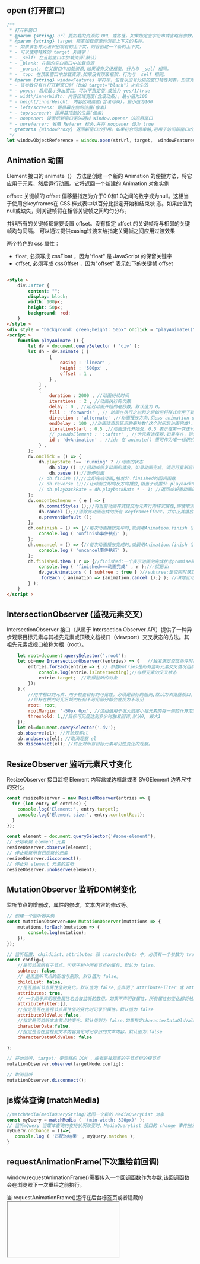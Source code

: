 ## open (打开窗口)

```js
/**
 * 打开新窗口
 * @param {string} url 要加载的资源的 URL 或路径。如果指定空字符串或省略此参数，则会打开空白页。
 * @param {string} target 指定加载资源的浏览上下文的名称。
 * - 如果该名称无法识别现有的上下文，则会创建一个新的上下文，
 * - 可以使用特殊的 target 关键字：
 * - _self: 在当前窗口中加载资源(默认)
 * - _blank: 在新的空白窗口中加载资源
 * - _parent: 在父窗口中加载资源,如果没有父级框架，行为与 _self 相同。
 * - _top: 在顶级窗口中加载资源,如果没有顶级框架，行为与 _self 相同。	
 * @param {string} windowFeatures 字符串，包含以逗号分隔的窗口特性列表，形式为 name=value，布尔特性则仅为 name。
 * - 该参数只有在打开新窗口时（比如 target="blank"）才会生效
 * - popup: 启用最小弹出窗口。可以不指定值,或设为 yes/1/true
 * - width/innerWidth: 内容区域宽度(含滚动条)。最小值为100
 * - height/innerHeight: 内容区域高度(含滚动条)。最小值为100  
 * - left/screenX: 距屏幕左侧的位置(像素)
 * - top/screenY: 距屏幕顶部的位置(像素)
 * - noopener: 设置后新窗口无法通过 Window.opener 访问原窗口
 * - noreferrer: 省略 Referer 标头,并将 noopener 设为 true
 * @returns {WindowProxy} 返回新窗口的引用。如果符合同源策略,可用于访问新窗口的属性和方法
 */
let windowObjectReference = window.open(strUrl, target,  windowFeatures);
```

## Animation   动画

Element 接口的 animate（） 方法是创建一个新的 Animation 的便捷方法，将它应用于元素，然后运行动画。它将返回一个新建的 Animation 对象实例

offset: 关键帧的 offset 偏移量指定为介于0.0和1.0之间的数字或为null。这相当于使用@keyframes在 CSS 样式表中以百分比指定开始和结束状
态。如果此值为null或缺失，则关键帧将在相邻关键帧之间均匀分布。

并非所有的关键帧都需要设置 offset。没有指定 offset 的关键帧将与相邻的关键帧均匀间隔。 可以通过提供easing过渡来给指定关键帧之间应用过渡效果

两个特色的 css 属性：

- float, 必须写成 cssFloat ，因为"float" 是 JavaScript 的保留关键字
- offset, 必须写成 cssOffset ，因为"offset" 表示如下的关键帧 offset

```html

<style >
	div::after {
		content: "";
		display: block;
		width: 100px;
		height: 50px;
		background: red;
	}
</style >
<div style = "background: green;height: 50px" onclick = "playAnimate()" ></div >
<script >
	function playAnimate () {
		let dv = document.querySelector ( 'div' );
		let dh = dv.animate ( [
				{
					easing : 'linear' ,
					height : '500px' ,
					offset : 1 ,
				} ,
			] ,
			{
				duration : 2000 , //动画持续时间
				iterations : 2 , //动画执行的次数
				delay : 0 , //延迟动画开始的毫秒数。默认值为 0。
				fill : 'forwards' , // 动画在执行之前和之后如何将样式应用于其目标,见css animation-fill-mode
				direction : 'alternate' ,//动画播放方向,见css animation-direction
				endDelay : 100 ,//动画结束后延迟的毫秒数(这个时间后动画完成)。默认值为 0。
				iterationStart : 0.5 ,//动画迭代开始处，0.5 表示在第一次迭代的中途开始, 设置此值后,具有2 次迭代的动画将在第三次迭代中途结束.
				// pseudoElement : '::after' , //伪元素选择器.如果存在，则该效果将应用于 的选定伪元素，而不是其自身。
				id : 'dvAnimation' , //id: 在 animate() 里可作为唯一标识的属性：一个用来引用动画的字符串。
			} ,
		);
		dv.onclick = () => {
			dh.playState !== 'running' ? //动画的状态
				dh.play () ://启动或恢复动画的播放。如果动画完成，调用将重新启动动画，从头开始播放。play()
				dh.pause ();//暂停动画
			// dh.finish ();//立即完成动画,触发dh.finished的回调函数
			// dh.reverse ();//让动画立即向反方向播放,相当于设置dh.playbackRate * - 1
			// dh.playbackRate = dh.playbackRate * - 1; //返回或设置动画的播放速率。
		};
		dv.oncontextmenu = ( e ) => {
			dh.commitStyles ();//将当前动画样式提交为元素行内样式属性,即使取消动画依然保留提交的样式;不能用于伪元素;
			dh.cancel ();//清除此动画造成的所有 KeyframeEffect，并中止其播放。会使其恢复元素样式
			e.preventDefault ();
		};
		dh.onfinish = () => {//每次动画播放完毕时,或调用Animation.finish（)方法立即导致动画完成都会触发。
			console.log ( 'onfinish事件执行' );
		};
		dh.oncancel = () => {//每次动画播放完成时,或调用Animation.finish（)方法立即导致动画完成都会触发。
			console.log ( 'oncancel事件执行' );
		};
		dh.finished.then ( r => {//finished:一个表示动画的完成状态promise属性。动画第一次播放完毕时成为完成状态
			console.log ( 'finished===动画完成' , r );//r就是dh
			dv.getAnimations ( { subtree : true } )//subtree:是否同时获取后代元素的动画,此数组包括 CSS 动画、CSS 过渡和 Web 动画
			.forEach ( animation => {animation.cancel ();} ); //清除此动画的所有keyframeEffects，并中止播放。(动画保持的样子失效)
		} );
	}
</script >
```

## IntersectionObserver (监视元素交叉)

IntersectionObserver 接口（从属于 Intersection Observer API）提供了一种异步观察目标元素与其祖先元素或顶级文档视口（viewport）交叉状态的方法。其祖先元素或视口被称为根（root）。
```javascript
	let root=document.querySelector('.root');
	let ob=new IntersectionObserver((entries) => {   //触发满足交叉条件时执行的函数
		entries.forEach(entrie => { // 参数entries是所有监听元素交叉情况组成的数组
			console.log(entrie.isIntersecting);//与根元素的交叉状态
			entrie.target;  //取得监听的对象
		});
	},{
		//用作视口的元素，用于检查目标的可见性。必须是目标的祖先,默认为浏览器视口。
		//目标在根的可见区域的任何不可见部分都会被视为不可见
		root: root,
		rootMargin: '-50px 0px', //这组值用于增大或缩小根元素的每一侧的计算范围后再计算交叉
		threshold: 1,//目标可见度达到多少时触发回调,默认0, 最大1
	});
	let el=document.querySelector('.dv');
	ob.observe(el); //开始观察el
	ob.unobserve(el); //取消观察 el
	ob.disconnect(el); //终止对所有目标元素可见性变化的观察。
```

## ResizeObserver 监听元素尺寸变化

ResizeObserver 接口监视 Element 内容盒或边框盒或者 SVGElement 边界尺寸的变化。
```js
const resizeObserver = new ResizeObserver(entries => {
  for (let entry of entries) {
    console.log('Element:', entry.target);
    console.log('Element size:', entry.contentRect);
  }
});

const element = document.querySelector('#some-element');
// 开始观察 element 元素
resizeObserver.observe(element);
// 停止观察所有已观察的元素
resizeObserver.disconnect();
// 停止对 element 元素的监听
resizeObserver.unobserve(element);

```

## MutationObserver 监听DOM树变化

监听节点的增删改，属性的修改，文本内容的修改等。

```js
// 创建一个监听器实例
const mutationObserver=new MutationObserver(mutations => {
	mutations.forEach(mutation => {
		console.log(mutation);
	});
});

// 监听配置: childList、attributes 和 characterData 中，必须有一个参数为 true。
const config={
	//是否监听所有子节点。包括子树中所有节点的属性，默认为 false。
	subtree: false,
	// 是否监听节点的新增与删除。默认值为 false。
	childList: false,
	//是否监听节点属性值的变化。默认值为 false,当声明了 attributeFilter 或 attributeOldValue，默认为 true
	attributes: true,
	// 一个用于声明哪些属性名会被监听的数组。如果不声明该属性，所有属性的变化都将触发通知。
	attributeFilter:[],
	//指定是否在监视节点属性值的变化时记录旧属性。默认值为 false
	attributeOldValue:false,
	//指定是否监听文本节点的变化。默认值则为 false,如果指定characterDataOldValue,则默认为 true
	characterData:false,
	//指定是否在监视到文本内容变化时记录旧的文本内容。默认值为:false
	characterDataOldValue: false

};

// 开始监听, target: 要观察的 DOM ，或者是被观察的子节点树的根节点
mutationObserver.observe(targetNode,config);

// 取消监听
mutationObserver.disconnect();
```

## js媒体查询 (matchMedia)

 ```javascript
//matchMedia(mediaQueryString)返回一个新的 MediaQueryList 对象
const myQuery = matchMedia ( '(min-width: 320px)' );
// 监听mQuery 当媒体查询的支持状况改变时，MediaQueryList 接口的 change 事件触发。
myQuery.onchange = ()=>{
	console.log ( '匹配的结果' , myQuery.matches );
}
 ```

## requestAnimationFrame(下次重绘前回调)

window.requestAnimationFrame()需要传入一个回调函数作为参数,该回调函数会在浏览器下一次重绘之前执行。

当 requestAnimationFrame()运行在后台标签页或者隐藏的 <iframe> 里时,requestAnimationFrame() 会被暂停调用以提升性能和电池寿命。

警告： 请确保总是使用第一个参数（或其他一些获取当前时间的方法）来计算动画在一帧中的进度，否则动画在高刷新率的屏幕中会运行得更快。请参考下面示例的做法。

```js
window.requestAnimationFrame((timestamp) => {
	// 距离当前文档的时间起点的事件间隔
	console.log(timestamp);
});
```

## requestIdleCallback(空闲时回调)

window.requestIdleCallback() 方法插入一个函数，这个函数将在浏览器空闲时期被调用(没有需要执行的js,且未到达页面渲染时间)。
这使开发者能够在主事件循环上执行后台和低优先级工作，而不会影响延迟关键事件，如动画和输入响应。
函数一般会按先进先调用的顺序执行，然而，如果回调函数指定了执行超时时间timeout，则有可能为了在超时前执行函数而打乱执行顺序。

```html

<meta charset = "UTF-8" >
<style >
	@keyframes slide {
		0% {
			left: 0%;
		}
		100% {
			left: 80%;
		}
	}
</style >
<button onclick = "directCall()" >直接调用</button >
<button onclick = "freeCalling()" >闲置时调用</button >
<div style = "width: 100px;	height: 100px;	animation: 3s slide infinite;position: absolute;background: #19b919;" ></div >
<script >
	let n = 0;
	function directCall () {
		while ( n < 300 ) {
			let random = Math.random ();
			if ( random > 0.999999 ) {
				console.log ( random , ++ n );
			}
		}
		n = 0;
	}
	function freeCalling () {
		if ( n < 300 ) {
			requestIdleCallback (
				//一个在事件循环空闲时即将被调用的函数的引用。函数会接收到一个名为 IdleDeadline 的参数，这个参数可以获取当前空闲时间以及回调是否在超时时间前已经执行的状态。
				deadline => {
					if ( deadline.timeRemaining () > 0 ) {
						let random = Math.random ();
						while ( random < 0.999999 ) {
							random = Math.random ();
						}
						//didTimeout:一个布尔值，如果回调是因为超过了设置的超时时间而被执行的，则其值为 true。
						//timeRemaining ():返回一个浮点数，用来表示当前闲置周期的预估剩余毫秒数。如果闲置期已经结束，则其值为 0。
						console.log ( random , ++ n , deadline.didTimeout , deadline.timeRemaining () );
					}
					freeCalling ();
				} ,
				//如果指定了 timeout,而回调在 timeout 毫秒过后还没有被调用，那么回调任务将放入事件循环中排队，即使这样做有可能对性能产生负面影响。
				{ timeout : 500 } ,
			);
		}
		else {
			n = 0;
		}
	}
</script>
```
